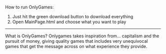 How to run OnlyGames:

1. Just hit the green download button to download everything
2. Open MainPage.html and choose what you want to play
----------------------------------------------------------------
What is OnlyGames?
Onlygames takes inspiration from... capitalism and the pursuit of money, giving quality games that includes very unequivocal games that get the message across on what experience they provide.
